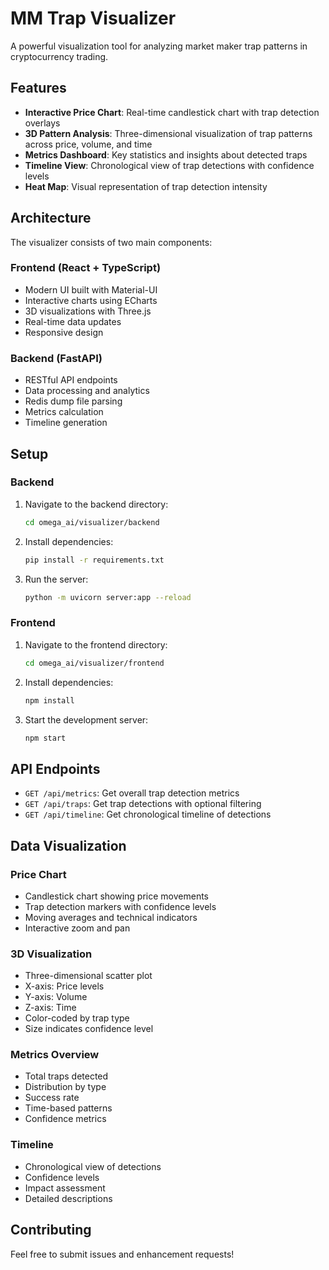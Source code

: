 # MM Trap Visualizer

A powerful visualization tool for analyzing market maker trap patterns in cryptocurrency trading.

## Features

- **Interactive Price Chart**: Real-time candlestick chart with trap detection overlays
- **3D Pattern Analysis**: Three-dimensional visualization of trap patterns across price, volume, and time
- **Metrics Dashboard**: Key statistics and insights about detected traps
- **Timeline View**: Chronological view of trap detections with confidence levels
- **Heat Map**: Visual representation of trap detection intensity

## Architecture

The visualizer consists of two main components:

### Frontend (React + TypeScript)
- Modern UI built with Material-UI
- Interactive charts using ECharts
- 3D visualizations with Three.js
- Real-time data updates
- Responsive design

### Backend (FastAPI)
- RESTful API endpoints
- Data processing and analytics
- Redis dump file parsing
- Metrics calculation
- Timeline generation

## Setup

### Backend
1. Navigate to the backend directory:
   ```bash
   cd omega_ai/visualizer/backend
   ```

2. Install dependencies:
   ```bash
   pip install -r requirements.txt
   ```

3. Run the server:
   ```bash
   python -m uvicorn server:app --reload
   ```

### Frontend
1. Navigate to the frontend directory:
   ```bash
   cd omega_ai/visualizer/frontend
   ```

2. Install dependencies:
   ```bash
   npm install
   ```

3. Start the development server:
   ```bash
   npm start
   ```

## API Endpoints

- `GET /api/metrics`: Get overall trap detection metrics
- `GET /api/traps`: Get trap detections with optional filtering
- `GET /api/timeline`: Get chronological timeline of detections

## Data Visualization

### Price Chart
- Candlestick chart showing price movements
- Trap detection markers with confidence levels
- Moving averages and technical indicators
- Interactive zoom and pan

### 3D Visualization
- Three-dimensional scatter plot
- X-axis: Price levels
- Y-axis: Volume
- Z-axis: Time
- Color-coded by trap type
- Size indicates confidence level

### Metrics Overview
- Total traps detected
- Distribution by type
- Success rate
- Time-based patterns
- Confidence metrics

### Timeline
- Chronological view of detections
- Confidence levels
- Impact assessment
- Detailed descriptions

## Contributing

Feel free to submit issues and enhancement requests! 